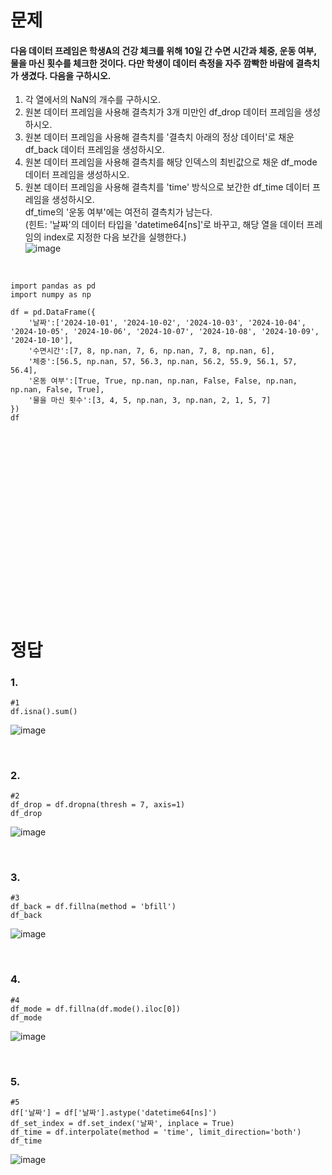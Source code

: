 # 문제
#### 다음 데이터 프레임은 학생A의 건강 체크를 위해 10일 간 수면 시간과 체중, 운동 여부, 물을 마신 횟수를 체크한 것이다. 다만 학생이 데이터 측정을 자주 깜빡한 바람에 결측치가 생겼다. 다음을 구하시오.

1. 각 열에서의 NaN의 개수를 구하시오.<br>
2. 원본 데이터 프레임을 사용해 결측치가 3개 미만인 df_drop 데이터 프레임을 생성하시오.<br>
3. 원본 데이터 프레임을 사용해 결측치를 '결측치 아래의 정상 데이터'로 채운 df_back 데이터 프레임을 생성하시오.<br>
4. 원본 데이터 프레임을 사용해 결측치를 해당 인덱스의 최빈값으로 채운 df_mode 데이터 프레임을 생성하시오.<br>
5. 원본 데이터 프레임을 사용해 결측치를 'time' 방식으로 보간한 df_time 데이터 프레임을 생성하시오.<br>
df_time의 '운동 여부'에는 여전히 결측치가 남는다.<br>
(힌트: '날짜'의 데이터 타입을 'datetime64[ns]'로 바꾸고, 해당 열을 데이터 프레임의 index로 지정한 다음 보간을 실행한다.) <br>
![image](https://github.com/user-attachments/assets/c2d93ea1-6bc6-4cd5-b34e-a30aeb95f092)


<br>

```
import pandas as pd
import numpy as np

df = pd.DataFrame({
    '날짜':['2024-10-01', '2024-10-02', '2024-10-03', '2024-10-04', '2024-10-05', '2024-10-06', '2024-10-07', '2024-10-08', '2024-10-09', '2024-10-10'],
    '수면시간':[7, 8, np.nan, 7, 6, np.nan, 7, 8, np.nan, 6],
    '체중':[56.5, np.nan, 57, 56.3, np.nan, 56.2, 55.9, 56.1, 57, 56.4],
    '온동 여부':[True, True, np.nan, np.nan, False, False, np.nan, np.nan, False, True],
    '물을 마신 횟수':[3, 4, 5, np.nan, 3, np.nan, 2, 1, 5, 7]
})
df
```


<br><br><br><br><br><br><br><br><br><br><br><br><br><br><br><br><br>

# 정답
### 1.
```
#1
df.isna().sum()
```
![image](https://github.com/user-attachments/assets/ae0469b0-c618-4dbc-817f-e582443d21d7)

<br>

### 2.
```
#2
df_drop = df.dropna(thresh = 7, axis=1)
df_drop
```
![image](https://github.com/user-attachments/assets/11d144e8-81b9-4b58-9b0b-588414640f4a)

<br>

### 3.
```
#3
df_back = df.fillna(method = 'bfill')
df_back
```
![image](https://github.com/user-attachments/assets/297f50ff-fac9-470b-9ab0-fb10677d8e3d)

<br>

### 4.
```
#4
df_mode = df.fillna(df.mode().iloc[0])
df_mode
```
![image](https://github.com/user-attachments/assets/c0a8f420-2604-4766-99dc-5c6f971a8ab4)

<br>

### 5.
```
#5
df['날짜'] = df['날짜'].astype('datetime64[ns]')
df_set_index = df.set_index('날짜', inplace = True)
df_time = df.interpolate(method = 'time', limit_direction='both')
df_time
```
![image](https://github.com/user-attachments/assets/1f610755-456f-4e84-b5ed-d4ceb5206aca)

